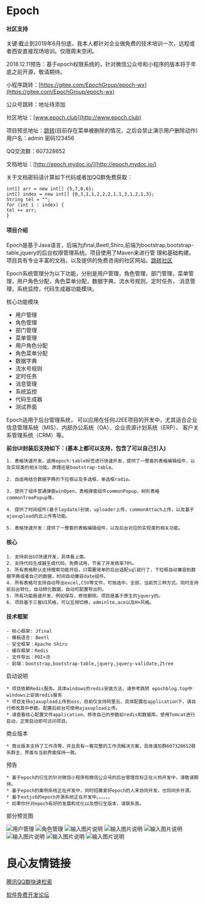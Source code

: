 # Epoch

#### 社区支持

关键:截止到2019年6月份底，我本人都针对企业做免费的技术培训一次，远程或者西安直接现场培训。仅限周末空闲。

2018.12.11预告：基于epoch权限系统的，针对微信公众号和小程序的版本将于年底之前开源，敬请期待。

小程序跳转：[https://gitee.com/EpochGroup/epoch-wx](https://gitee.com/EpochGroup/epoch-wx)

公众号跳转：地址待添加

社区地址：[www.epoch.club](http://www.epoch.club)

项目预览地址：[跳转](http://www.epoch.club/epochOpen)(目前存在菜单被删除的情况，之后会禁止演示用户删除动作)
用户名：admin 密码123456

QQ交流群：607328652

文档地址：[http://epoch.mydoc.io/](http://epoch.mydoc.io/)  

关于文档密码请计算如下代码或者加QQ群免费获取：

```
int[] arr = new int[] {5,7,8,6};
int[] index = new int[] {0,3,1,1,2,2,2,1,1,3,1,2,1,3};
String tel = "";
for (int i : index) {
tel += arr;
}
```

#### 项目介绍

Epoch是基于Java语言，后端为jfinal,Beetl,Shiro,前端为bootstrap,bootstrap-table,jquery的后台权限管理系统。项目使用了Maven来进行管
理和基础构建。项目具有专业丰富的文档，以及提供的免费咨询的社区网站。[跳转社区](http://www.epoch.club)


Epoch系统管理分为以下功能，分别是用户管理，角色管理，部门管理，菜单管理，用户角色分配，角色菜单分配，数据字典，流水号规则，定时任务，
消息管理，系统监控，代码生成器功能模块。

核心功能模块

- 用户管理
- 角色管理
- 部门管理
- 菜单管理
- 用户角色分配
- 角色菜单分配
- 数据字典
- 流水号规则
- 定时任务
- 消息管理
- 系统监控
- 代码生成器
- 测试界面

Epoch适用于后台管理系统， 可以应用在任何J2EE项目的开发中，尤其适合企业信息管理系统（MIS）、内部办公系统（OA）、企业资源计划系统（ERP）、
客户关系管理系统（CRM）等。

 **前台UI封装后支持如下：(基本上都可以支持，包含了可以自己引入)** 

```
1. 表格快速开发，适用epoch:table标签进行快速开发，提供了一整套的表格编辑组件，以及实现类的相关功能。原理还是bootstrap-table。
   
2. 自适用结合数据字典的下拉框以及多选框，单选框radio。
    
3. 提供了组件普通弹窗winOpen，表格弹窗组件commonPopup，树形表格commonTreePopup等。
    
4. 提供了时间组件(基于laydate)封装，uploader上传，commonAttach上传，以及基于ajaxupload的云上传等功能。
    
5. 表格快速开发：提供了一整套的表格编辑组件，以及后台对应的实现类的相关功能。
```

#### 核心

```
1. 支持前台UI快速开发，具体看上面。
2. 支持代码生成器生成代码，免费试用，节省了开发效率70%。
3. 所有表格默认支持搜索功能开启，只需要简单的后台适配sql就行了，下拉框自动兼容到数据字典或者自己的数据，时间自动兼容date组件。
4. 所有表格可支持自动导出excel,CSV等文件，可按选中，全部，当前页三种方式。同时支持前后台转化，自动转化数据，自动可配置导出列。
5. 所有功能极速开发，例如保存，修改删除。项目是基于原生的jquery的。
6. 项目基于三套UI风格，可以互相切换，adminlte,ace以及H+风格。
```

#### 技术框架


```
- 核心框架: Jfinal
- 模板语言: Beetl
- 安全框架：Apache Shiro
- 缓存框架：Redis
- 文件导出：POI+流
- 前端：bootstrap,bootstrap-table,jquery,jquery-validate,Ztree

```

启动说明

```
* 项目依赖Redis服务。具体windows的redis安装方法，请参考跳转 epochblog.top中windows上安装redis服务
* 项目支持ajaxupload上传到oss，目前仅支持阿里云，具体配置在application下，请自行修改其中参数。配置后前台可使用ajaxupload上传。
* 请查看核心配置文件application，修改自己的参数如redis和数据库。使用Tomcat进行启动，正常启动即可访问项目。
```

商业版本

```
* 商业版本支持了工作流等，并且具有一套完整的工作流解决方案，具体请加群607328652联系群主，界面与当前界面保持一致。

```

预告

```
* 基于epoch的衍生的针对微信小程序和微信公众号的后台管理目标正在火热开发中，请敬请期待。
* 基于epoch的案例系统正在开发中，同时招募爱好epoch的人来协同开发，也将同步开源。
* 基于extjs6的epoch开源系统正在开发中。。。。。。
* 如果你针对epoch有好的发展和优化以及想衍生版本，请联系我。

```

部分预览图

![用户管理](https://images.gitee.com/uploads/images/2018/1130/201506_235b926f_626204.png "1.png")
![角色管理](https://images.gitee.com/uploads/images/2018/1130/201533_44135bef_626204.png "2.png")
![输入图片说明](https://images.gitee.com/uploads/images/2018/1130/201613_1446caae_626204.png "3.png")
![输入图片说明](https://images.gitee.com/uploads/images/2018/1130/201621_4f257787_626204.png "4.png")
![输入图片说明](https://images.gitee.com/uploads/images/2018/1130/201630_b75439a7_626204.png "5.png")
![输入图片说明](https://images.gitee.com/uploads/images/2018/1130/201638_1a6f32b6_626204.png "6.png")
![输入图片说明](https://images.gitee.com/uploads/images/2018/1201/153933_85100c41_626204.png "11.png")
![输入图片说明](https://images.gitee.com/uploads/images/2018/1201/154000_29fdd7ae_626204.png "22.png")

 # 良心友情链接

[腾讯QQ群快速检索](http://u.720life.cn/s/8cf73f7c)

[软件免费开发论坛](http://u.720life.cn/s/bbb01dc0)